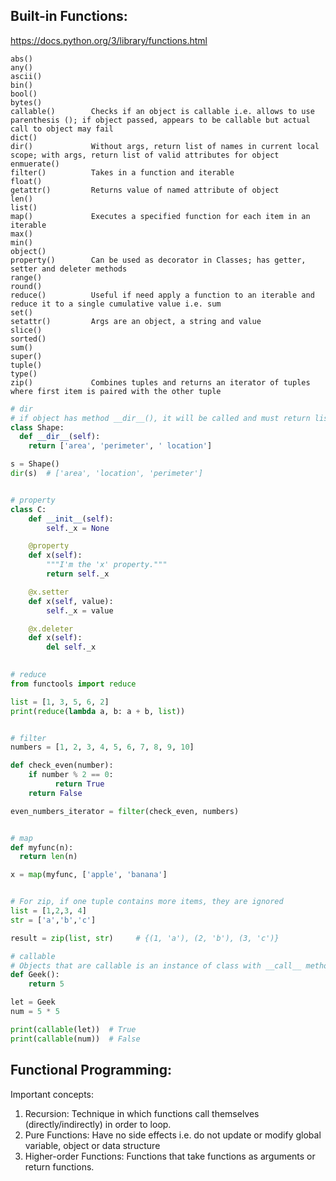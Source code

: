 ## Built-in Functions:
https://docs.python.org/3/library/functions.html

```
abs()
any()
ascii()
bin()
bool()
bytes()
callable()        Checks if an object is callable i.e. allows to use parenthesis (); if object passed, appears to be callable but actual call to object may fail
dict()
dir()             Without args, return list of names in current local scope; with args, return list of valid attributes for object
enmuerate()
filter()          Takes in a function and iterable
float()
getattr()         Returns value of named attribute of object
len()
list()
map()             Executes a specified function for each item in an iterable
max()
min()
object()
property()        Can be used as decorator in Classes; has getter, setter and deleter methods
range()
round()
reduce()          Useful if need apply a function to an iterable and reduce it to a single cumulative value i.e. sum
set()
setattr()         Args are an object, a string and value
slice()
sorted()
sum()
super()
tuple()
type()  
zip()             Combines tuples and returns an iterator of tuples where first item is paired with the other tuple
```

```py
# dir
# if object has method __dir__(), it will be called and must return list of attributes
class Shape:
  def __dir__(self):
    return ['area', 'perimeter', ' location']

s = Shape()
dir(s)  # ['area', 'location', 'perimeter']


# property
class C:
    def __init__(self):
        self._x = None

    @property
    def x(self):
        """I'm the 'x' property."""
        return self._x

    @x.setter
    def x(self, value):
        self._x = value

    @x.deleter
    def x(self):
        del self._x
       

# reduce
from functools import reduce

list = [1, 3, 5, 6, 2]
print(reduce(lambda a, b: a + b, list))


# filter
numbers = [1, 2, 3, 4, 5, 6, 7, 8, 9, 10]

def check_even(number):
    if number % 2 == 0:
          return True  
    return False

even_numbers_iterator = filter(check_even, numbers)


# map
def myfunc(n):
  return len(n)

x = map(myfunc, ['apple', 'banana']


# For zip, if one tuple contains more items, they are ignored
list = [1,2,3, 4]
str = ['a','b','c']

result = zip(list, str)     # {(1, 'a'), (2, 'b'), (3, 'c')}

# callable
# Objects that are callable is an instance of class with __call__ method
def Geek():
    return 5

let = Geek
num = 5 * 5

print(callable(let))  # True
print(callable(num))  # False
```


## Functional Programming:
Important concepts:
1) Recursion: Technique in which functions call themselves (directly/indirectly) in order to loop.
2) Pure Functions: Have no side effects i.e. do not update or modify global variable, object or data structure
3) Higher-order Functions: Functions that take functions as arguments or return functions.


